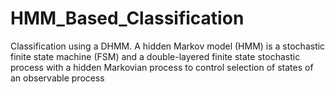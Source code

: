 # HMM_Based_Classification
Classification using a DHMM. A hidden Markov model (HMM) is a stochastic finite state machine (FSM) and a double-layered finite state stochastic process with a hidden Markovian process to control selection of states of an observable process
